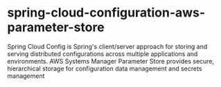 # spring-cloud-configuration-aws-parameter-store
Spring Cloud Config is Spring's client/server approach for storing and serving distributed configurations across multiple applications and environments. AWS Systems Manager Parameter Store provides secure, hierarchical storage for configuration data management and secrets management
